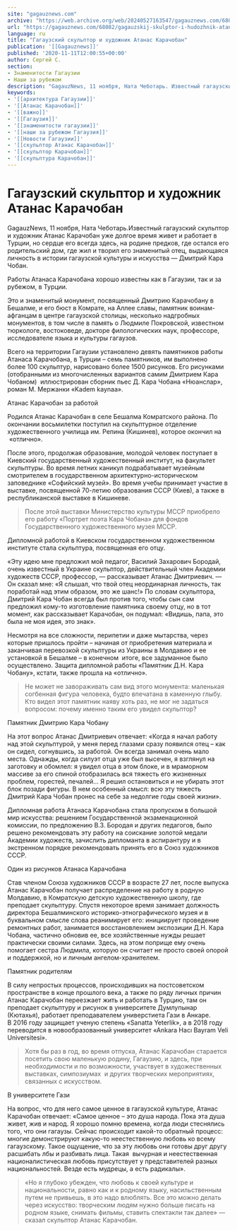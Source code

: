 ```yaml
---
site: "gagauznews.com"
archive: "https://web.archive.org/web/20240527163547/gagauznews.com/68082/gagauzskij-skulptor-i-hudozhnik-atanas-karachoban.html"
url: "https://gagauznews.com/68082/gagauzskij-skulptor-i-hudozhnik-atanas-karachoban.html"
language: ru
title: "Гагаузский скульптор и художник Атанас Карачобан"
publication: '[[Gagauznews]]'
published: '2020-11-11T12:00:55+00:00'
author: Сергей С.
section:
- Знаменитости Гагаузии
- Наши за рубежом
description: "GagauzNews, 11 ноября, Ната Чеботарь. Известный гагаузский скульптор и художник Атанас Карачобан уже долгое время живет и работает в Турции, но сердце его всегда здесь, на родине предков, где остался его родительский дом, где жил и творил его знаменитый отец, выдающаяся личность в истории гагаузской культуры и искусства — Дмитрий Кара Чобан. Работы Атанаса Карачобана хорошо известны как в Гагаузии, так и за рубежом, в Турции. Это и знаменитый монумент, посвященный Дмитрию Карачобану в Бешалме, и его бюст в Комрате, на Аллее славы, памятник воинам-афганцам в центре гагаузской столицы, несколько надгробных монументов, в том числе в память о Людмиле Покровской, […]"
keywords:
- '[[архитектура Гагаузии]]'
- '[[Атанас Карачобан]]'
- '[[важно]]'
- '[[Гагаузия]]'
- '[[знаменитости гагаузии]]'
- '[[наши за рубежом Гагаузия]]'
- '[[Новости Гагаузии]]'
- '[[скульптор Атанас Карачобан]]'
- '[[скульптор Карачобан]]'
- '[[скульптура Карачобан]]'
---
```


# Гагаузский скульптор и художник Атанас Карачобан

GagauzNews, 11 ноября, Ната Чеботарь.Известный гагаузский скульптор и художник Атанас Карачобан уже долгое время живет и работает в Турции, но сердце его всегда здесь, на родине предков, где остался его родительский дом, где жил и творил его знаменитый отец, выдающаяся личность в истории гагаузской культуры и искусства — Дмитрий Кара Чобан.

Работы Атанаса Карачобана хорошо известны как в Гагаузии, так и за рубежом, в Турции.

Это и знаменитый монумент, посвященный Дмитрию Карачобану в Бешалме, и его бюст в Комрате, на Аллее славы, памятник воинам-афганцам в центре гагаузской столицы, несколько надгробных монументов, в том числе в память о Людмиле Покровской, известном тюркологе, востоковеде, докторе филологических наук, профессоре, исследователе языка и культуры гагаузов.

Всего на территории Гагаузии установлено девять памятников работы Атанаса Карачобана, в Турции – семь памятников, им выполнено более 100 скульптур, нарисовано более 1500 рисунков. Его рисунками (отобранными из многочисленных вариантов самим Дмитрием Кара Чобаном)  иллюстрирован сборник пьес Д. Кара Чобана «Нюанслар», роман М. Мержанки «Kadem kaynaa».

Атанас Карачобан за работой

Родился Атанас Карачобан в селе Бешалма Комратского района. По окончании восьмилетки поступил на скульптурное отделение художественного училища им. Репина (Кишинев), которое окончил на  «отлично».

После этого, продолжая образование, молодой человек поступает в Киевский государственный художественный институт, на факультет скульптуры. Во время летних каникул подрабатывает музейным смотрителем в государственном архитектурно-историческом заповеднике «Софийский музей». Во время учебы принимает участие в выставке, посвященной 70-летию образования СССР (Киев), а также в республиканской выставке в Кишиневе.

> После этой выставки Министерство культуры МССР приобрело его работу «Портрет поэта Кара Чобана» для фондов Государственного художественного музея МССР.

Дипломной работой в Киевском государственном художественном институте стала скульптура, посвященная его отцу.

«Эту идею мне предложил мой педагог, Василий Захарович Бородай, очень известный в Украине скульптор, действительный член Академии художеств СССР, профессор, — рассказывает Атанас Дмитриевич. — Он сказал мне: «Я слышал, что твой отец неординарная личность, так поработай над этим образом, это же шанс!» По словам скульптора, Дмитрий Кара Чобан всегда был против того, чтобы сын сам предложил кому-то изготовление памятника своему отцу, но в тот момент, как рассказывает Карачобан, он подумал: «Видишь, папа, это была не моя идея, это знак».

Несмотря на все сложности, перипетии и даже мытарства, через которые пришлось пройти – начиная от приобретения материала и заканчивая перевозкой скульптуры из Украины в Молдавию и ее установкой в Бешалме – в конечном  итоге, все задуманное было осуществлено. Защита дипломной работы «Памятник Д.Н. Кара Чобану», кстати, также прошла на «отлично».

> Не может не завораживать сам вид этого монумента: маленькая согбенная фигура человека, будто впечатана в каменную глыбу. Кто видел этот памятник наяву хоть раз, не мог не задаться вопросом: почему именно таким его увидел скульптор?

Памятник Дмитрию Кара Чобану

На этот вопрос Атанас Дмитриевич отвечает: «Когда я начал работу над этой скульптурой, у меня перед глазами сразу появился отец – как он сидел, согнувшись, за работой. Он всегда занимал очень мало места. Однажды, когда силуэт отца уже был высечен, я взглянул на заготовку и обомлел: я увидел отца в этом блоке, и в мраморном массиве за его спиной отобразилась вся тяжесть его жизненных проблем, горестей, печалей… Я решил остановиться и не убирать этот блок позади фигуры. В нем особенный смысл: всю эту тяжесть Дмитрий Кара Чобан пронес на себе за недолгие годы своей жизни».

Дипломная работа Атанаса Карачобана стала пропуском в большой мир искусства: решением Государственной экзаменационной комиссии, по предложению В.З. Бородая и других педагогов, было решено рекомендовать эту работу на соискание золотой медали Академии художеств, зачислить дипломанта в аспирантуру и в экстренном порядке рекомендовать принять его в Союз художников СССР.

Один из рисунков Атанаса Карачобана

Став членом Союза художников СССР в возрасте 27 лет, после выпуска Атанас Карачобан получает распределение на работу в родную Молдавию, в Комратскую детскую художественную школу, где преподает скульптуру. Спустя некоторое время занимает должность директора Бешалминского историко-этнографического музея и в буквальном смысле слова реанимирует его: инициирует проведение ремонтных работ, занимается восстановлением экспозиции Д.Н. Кара Чобана, частично обновив ее, все хозяйственные нужды решает практически своими силами. Здесь, на этом поприще ему очень помогает сестра Людмила, которую он считает не просто своей опорой и поддержкой, но и личным ангелом-хранителем.

Памятник родителям

В силу непростых процессов, происходивших на постсоветском пространстве в конце прошлого века, а также по ряду личных причин Атанас Карачобан переезжает жить и работать в Турцию, там он преподает скульптуру и рисунок в университете Думлупынар (Кютахья), работает преподавателем универстиета Гази в Анкаре. В 2016 году защищает ученую степень «Sanatta Yeterlik», а в 2018 году переводится в новообразованный университет «Аnkara Hacı Bayram Veli Universitesi».

> Хотя бы раз в год, во время отпуска, Атанас Карачобан старается посетить свою маленькую родину, Гагаузию, и здесь, при необходимости и по возможности, участвует в художественных выставках, симпозиумах  и других творческих мероприятиях, связанных с искусством.

В университете Гази

На вопрос, что для него самое ценное в гагаузской культуре, Атанас Карачобан отвечает: «Самое ценное – это душа народа. Пока эта душа живет, жив и народ. Я хорошо помню времена, когда люди стеснялись того, что они гагаузы. Сейчас происходит какой-то обратный процесс: многие демонстрируют какую-то неестественную любовь ко всему гагаузскому. Такое ощущение, что за эту любовь они готовы друг другу расшибать лбы и разбивать лица. Такая  вычурная и неестественная националистическая любовь присутствует у представителей разных национальностей. Везде есть мудрецы, а есть радикалы».

> «Но я глубоко убежден, что любовь к своей культуре и национальности, равно как и к родному языку, насильственным путем не привьешь, в это надо влюблять. Все это можно делать через искусство: творческим людям нужно больше писать на родном языке, снимать фильмы, ставить спектакли так далее» — сказал скульптор Атанас Карачобан.